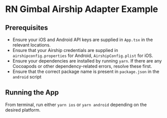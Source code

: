 # RN Gimbal Airship Adapter Example

## Prerequisites
- Ensure your iOS and Android API keys are supplied in `App.tsx` in the relevant locations.
- Ensure that your Airship credentials are supplied in `airshipconfig.properties` for Android, `AirshipConfig.plist` for iOS.
- Ensure your dependencies are installed by running `yarn`. If there are any Cocoapods or other dependency-related errors, resolve these first.
- Ensure that the correct package name is present in `package.json` in the `android` script

## Running the App
From terminal, run either `yarn ios` or `yarn android` depending on the desired platform.